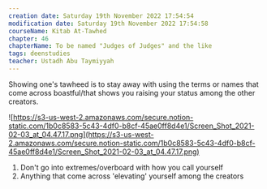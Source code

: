 ```yaml
---
creation date: Saturday 19th November 2022 17:54:54 
modification date: Saturday 19th November 2022 17:54:58
courseName: Kitab At-Tawhed 
chapter: 46
chapterName: To be named "Judges of Judges" and the like
tags: deenstudies
teacher: Ustadh Abu Taymiyyah
---
```

Showing one's tawheed is to stay away with using the terms or names that come across boastful/that shows you raising your status among the other creators.

![https://s3-us-west-2.amazonaws.com/secure.notion-static.com/1b0c8583-5c43-4df0-b8cf-45ae0ff8d4e1/Screen_Shot_2021-02-03_at_04.47.17.png](https://s3-us-west-2.amazonaws.com/secure.notion-static.com/1b0c8583-5c43-4df0-b8cf-45ae0ff8d4e1/Screen_Shot_2021-02-03_at_04.47.17.png)

1.  Don't go into extremes/overboard with how you call yourself
2.  Anything that come across 'elevating' yourself among the creators